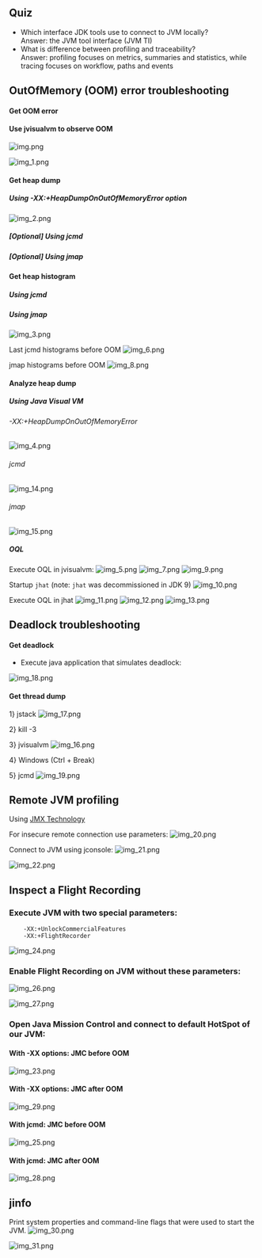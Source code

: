 ## Quiz

* Which interface JDK tools use to connect to JVM locally?\
Answer: the JVM tool interface (JVM TI)
* What is difference between profiling and traceability?\
Answer: profiling focuses on metrics, summaries and statistics, while tracing focuses on workflow, paths and events  


## OutOfMemory (OOM) error troubleshooting
#### Get OOM error
#### Use jvisualvm to observe OOM
![img.png](img.png)

![img_1.png](img_1.png)

#### Get heap dump
##### Using -XX:+HeapDumpOnOutOfMemoryError option
![img_2.png](img_2.png)

##### [Optional] Using jcmd
##### [Optional] Using jmap
#### Get heap histogram
##### Using jcmd
##### Using jmap
![img_3.png](img_3.png)

Last jcmd histograms before OOM
![img_6.png](img_6.png)

jmap histograms before OOM
![img_8.png](img_8.png)

#### Analyze heap dump
##### Using Java Visual VM
###### -XX:+HeapDumpOnOutOfMemoryError
![img_4.png](img_4.png)

###### jcmd
![img_14.png](img_14.png)

###### jmap
![img_15.png](img_15.png)

##### OQL
Execute OQL in jvisualvm:
![img_5.png](img_5.png)
![img_7.png](img_7.png)
![img_9.png](img_9.png)

Startup `jhat` (note: `jhat` was decommissioned in JDK 9)
![img_10.png](img_10.png)

Execute OQL in jhat
![img_11.png](img_11.png)
![img_12.png](img_12.png)
![img_13.png](img_13.png)


## Deadlock troubleshooting
#### Get deadlock
- Execute java application that simulates deadlock:

![img_18.png](img_18.png)

#### Get thread dump
1} jstack
![img_17.png](img_17.png)

2} kill -3

3} jvisualvm
![img_16.png](img_16.png)

4} Windows (Ctrl + Break)

5} jcmd
![img_19.png](img_19.png)

## Remote JVM profiling
Using [JMX Technology](https://docs.oracle.com/javase/8/docs/technotes/guides/management/agent.html)

For insecure remote connection use parameters:
![img_20.png](img_20.png)

Connect to JVM using jconsole:
![img_21.png](img_21.png)

![img_22.png](img_22.png)

## Inspect a Flight Recording
### Execute JVM with two special parameters:
```
    -XX:+UnlockCommercialFeatures
    -XX:+FlightRecorder
```
![img_24.png](img_24.png)

### Enable Flight Recording on JVM without these parameters:
![img_26.png](img_26.png)

![img_27.png](img_27.png)


### Open Java Mission Control and connect to default HotSpot of our JVM:

#### With -XX options: JMC before OOM
![img_23.png](img_23.png)

#### With -XX options: JMC after OOM 
![img_29.png](img_29.png)

#### With jcmd: JMC before OOM
![img_25.png](img_25.png)

#### With jcmd: JMC after OOM
![img_28.png](img_28.png)


## jinfo
Print system properties and command-line flags that were used to start the JVM.
![img_30.png](img_30.png)

![img_31.png](img_31.png)

